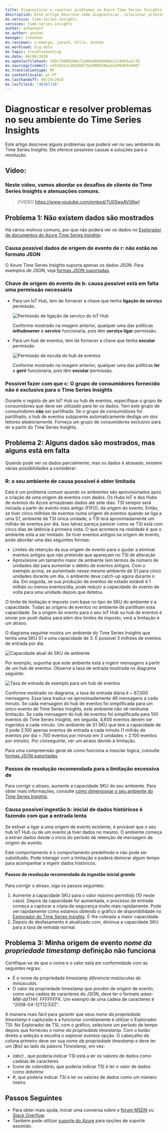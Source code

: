 ```yaml
---
title: Diagnosticar e resolver problemas no Azure Time Series Insights | Documentos da Microsoft
description: Este artigo descreve como diagnosticar, solucionar problemas e resolver problemas comuns que poderá encontrar no seu ambiente do Azure Time Series Insights.
ms.service: time-series-insights
services: time-series-insights
author: ashannon7
ms.author: anshan
manager: cshankar
ms.reviewer: v-mamcge, jasonh, kfile, anshan
ms.workload: big-data
ms.topic: troubleshooting
ms.date: 04/09/2018
ms.openlocfilehash: 399c7b000360a73a9bab06b046be21c9d93a1c70
ms.sourcegitcommit: ce526d13cd826b6f3e2d80558ea2e289d034d48f
ms.translationtype: MT
ms.contentlocale: pt-PT
ms.lasthandoff: 09/19/2018
ms.locfileid: "46367136"
---
```

# <a name="diagnose-and-solve-problems-in-your-time-series-insights-environment"></a>Diagnosticar e resolver problemas no seu ambiente do Time Series Insights

Este artigo descreve alguns problemas que poderá ver no seu ambiente do Time Series Insights. Ele oferece possíveis causas e soluções para a resolução.

## <a name="video"></a>Vídeo: 

### <a name="in-this-video-we-cover-common-time-series-insights-customer-challenges-and-mitigationsbr"></a>Neste vídeo, vamos abordar os desafios de cliente do Time Series Insights e atenuações comuns.</br>

> [!VIDEO https://www.youtube.com/embed/7U0SwxAVSKw]

## <a name="problem-1-no-data-is-shown"></a>Problema 1: Não existem dados são mostrados
Há vários motivos comuns, por que não poderá ver os dados no [Explorador de documentos do Azure Time Series Insights](https://insights.timeseries.azure.com):

### <a name="possible-cause-a-event-source-data-is-not-in-json-format"></a>Causa possível dados de origem de evento de r: não estão no formato JSON
O Azure Time Series Insights suporta apenas os dados JSON. Para exemplos de JSON, veja [formas JSON suportadas](time-series-insights-send-events.md#supported-json-shapes).

### <a name="possible-cause-b-event-source-key-is-missing-a-required-permission"></a>Chave de origem do evento de b: causa possível está em falta uma permissão necessária
* Para um IoT Hub, tem de fornecer a chave que tenha **ligação de serviço** permissão.

   ![Permissão de ligação de serviço do IoT Hub](media/diagnose-and-solve-problems/iothub-serviceconnect-permissions.png)

   Conforme mostrado na imagem anterior, qualquer uma das políticas **iothubowner** e **service** funcionaria, pois têm **serviço ligar** permissão.

* Para um hub de eventos, tem de fornecer a chave que tenha **escutar** permissão.

   ![Permissão de escuta do hub de eventos](media/diagnose-and-solve-problems/eventhub-listen-permissions.png)

   Conforme mostrado na imagem anterior, qualquer uma das políticas **ler** e **gerir** funcionaria, pois têm **escutar** permissão.

### <a name="possible-cause-c-the-consumer-group-provided-is-not-exclusive-to-time-series-insights"></a>Possível fazer com que c: O grupo de consumidores fornecido não é exclusiva para o Time Series Insights
Durante o registo de am IoT Hub ou hub de eventos, especifique o grupo de consumidores que deve ser utilizado para ler os dados. Tem este grupo de consumidores **não** ser partilhado. Se o grupo de consumidores for partilhado, o hub de eventos subjacente automaticamente desliga um dos leitores aleatoriamente. Forneça um grupo de consumidores exclusivo para ler a partir do Time Series Insights.

## <a name="problem-2-some-data-is-shown-but-some-is-missing"></a>Problema 2: Alguns dados são mostrados, mas alguns está em falta
Quando pode ver os dados parcialmente, mas os dados é atrasado, existem várias possibilidades a considerar:

### <a name="possible-cause-a-your-environment-is-getting-throttled"></a>R: o seu ambiente de causa possível é obter limitada
Este é um problema comum quando os ambientes são aprovisionados após a criação de uma origem de eventos com dados.  Os Hubs IoT e dos Hubs de eventos do Azure armazenam dados até sete dias.  TSI sempre será iniciada a partir do evento mais antigo (FIFO), da origem do evento.  Então, se tiver cinco milhões de eventos numa origem de eventos quando se liga a uma S1, ambiente de TSI única unidade, o TSI lerá aproximadamente um milhão de eventos por dia.  Isso talvez pareça parecer como se TSI está com cinco dias de latência à primeira vista.  O que acontece na realidade é que o ambiente está a ser limitado.  Se tiver eventos antigos na origem de evento, pode abordar uma das seguintes formas:

- Limites de retenção da sua origem de evento para o ajudar a eliminar eventos antigos que não pretende que apareçam no TSI de alteração
- Aprovisione um tamanho maior de ambiente (em termos de número de unidades de) para aumentar o débito de eventos antigos.  Com o exemplo acima, se aumentado nesse mesmo ambiente de S1 para cinco unidades durante um dia, o ambiente deve catch-up agora durante o dia.  Em seguida, se sua produção de eventos de estado estável é 1 milhão ou menos eventos/dia, pode reduzir a capacidade do evento de volta para uma unidade depois que detetou.  

O limite de limitação é imposto com base no tipo de SKU do ambiente e a capacidade. Todas as origens de eventos no ambiente de partilham esta capacidade. Se a origem do evento para o seu IoT Hub ou hub de eventos é enviar por push dados para além dos limites de imposto, verá a limitação e um atraso.

O diagrama seguinte mostra um ambiente do Time Series Insights que tenha uma SKU S1 e uma capacidade de 3. É possível 3 milhões de eventos de entrada por dia.

![Capacidade atual de SKU de ambiente](media/diagnose-and-solve-problems/environment-sku-current-capacity.png)

Por exemplo, suponha que este ambiente está a ingerir mensagens a partir de um hub de eventos. Observe a taxa de entrada mostrada no diagrama seguinte:

![Taxa de entrada de exemplo para um hub de eventos](media/diagnose-and-solve-problems/eventhub-ingress-rate.png)

Conforme mostrado no diagrama, a taxa de entrada diária é ~ 67,000 mensagens. Essa taxa traduz-se aproximadamente 46 mensagens a cada minuto. Se cada mensagem do hub de eventos foi simplificada para um único evento de Time Series Insights, este ambiente não vê nenhuma limitação. Se cada mensagem do hub de eventos foi simplificada para 100 eventos do Time Series Insights, em seguida, 4,600 eventos devem ser ingeridos a cada minuto. Um ambiente de S1 SKU que tem a capacidade de 3 pode 2.100 apenas eventos de entrada a cada minuto (1 milhão de eventos por dia = 700 eventos por minuto em 3 unidades = 2.100 eventos por minuto). Por conseguinte, ver um atraso devido à limitação. 

Para uma compreensão geral de como funciona a mesclar lógica, consulte [formas JSON suportadas](time-series-insights-send-events.md#supported-json-shapes).

### <a name="recommended-resolution-steps-for-excessive-throttling"></a>Passos de resolução recomendada para a limitação excessiva de
Para corrigir o atraso, aumente a capacidade SKU do seu ambiente. Para obter mais informações, consulte [como dimensionar o seu ambiente do Time Series Insights](time-series-insights-how-to-scale-your-environment.md).

### <a name="possible-cause-b-initial-ingestion-of-historical-data-is-causing-slow-ingress"></a>Causa possível ingestão b: inicial de dados históricos é fazendo com que a entrada lenta
Se estiver a ligar a uma origem de evento existente, é provável que o seu hub IoT Hub ou de um evento já tiver dados no mesmo. O ambiente começa a extrair dados desde o início do período de retenção de mensagem de origem do evento.

Este comportamento é o comportamento predefinido e não pode ser substituído. Pode interagir com a limitação e poderá demorar algum tempo para acompanhar a ingerir dados históricos.

#### <a name="recommended-resolution-steps-of-large-initial-ingestion"></a>Passos de resolução recomendada da ingestão inicial grande
Para corrigir o atraso, siga os passos seguintes:
1. Aumente a capacidade SKU para o valor máximo permitido (10 neste caso). Depois da capacidade for aumentada, o processo de entrada começa a capturar a cópia de segurança muito mais rapidamente. Pode ver rapidamente como estamos obtendo o gráfico de disponibilidade no [Explorador do Time Series Insights](https://insights.timeseries.azure.com). É-lhe cobrada a maior capacidade.
2. Depois do desfasamento é atualizado com, diminua a capacidade SKU para a taxa de entrada normal.

## <a name="problem-3-my-event-sources-timestamp-property-name-setting-doesnt-work"></a>Problema 3: Minha origem de evento *nome da propriedade timestamp* definição não funciona
Certifique-se de que o nome e o valor está em conformidade com as seguintes regras:
* É o nome da propriedade timestamp _diferencia maiúsculas de minúsculas_.
* O valor da propriedade timestamp que provêm de origem de evento, como uma cadeia de caracteres do JSON, deve ter o formato _aaaa-MM-ddTHH. FFFFFFFK_. Um exemplo de uma cadeia de caracteres é "2008-04-12T12:53Z".

A maneira mais fácil para garantir que seus *nome da propriedade timestamp* é capturado e a funcionar corretamente é utilizar o Explorador TSI.  No Explorador de TSI, com o gráfico, selecione um período de tempo depois que forneceu o *nome da propriedade timestamp*.  Com o botão direito a seleção e escolha o *explorar eventos* opção.  O cabeçalho de coluna primeiro deve ser sua *nome da propriedade timestamp* e deve ter um *($ts)* ao lado da palavra *Timestamp*, em vez:
- *(abc)* , que poderia indicar TSI está a ler os valores de dados como cadeias de caracteres
- *Ícone de calendário*, que poderia indicar TSI é ler o valor de dados como *datetime*
- *#*, que poderia indicar TSI é ler os valores de dados como um número inteiro


## <a name="next-steps"></a>Passos Seguintes
- Para obter mais ajuda, iniciar uma conversa sobre o [fórum MSDN](https://social.msdn.microsoft.com/Forums/home?forum=AzureTimeSeriesInsights) ou [Stack Overflow](https://stackoverflow.com/questions/tagged/azure-timeseries-insights). 
- Também pode utilizar [suporte do Azure](https://azure.microsoft.com/support/options/) para opções de suporte assistido.
